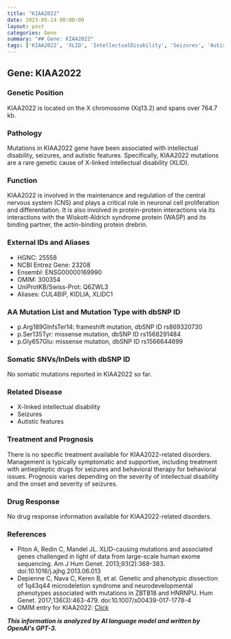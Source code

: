 ```yaml
---
title: "KIAA2022"
date: 2023-05-14 00:00:00
layout: post
categories: Gene
summary: "## Gene: KIAA2022"
tags: ['KIAA2022', 'XLID', 'IntellectualDisability', 'Seizures', 'AutisticFeatures', 'NeuronalProliferation', 'BehavioralTherapy', 'AntiepilepticDrugs']
---
```


## Gene: KIAA2022

### Genetic Position
KIAA2022 is located on the X chromosome (Xq13.2) and spans over 764.7 kb.

### Pathology
Mutations in KIAA2022 gene have been associated with intellectual disability, seizures, and autistic features. Specifically, KIAA2022 mutations are a rare genetic cause of X-linked intellectual disability (XLID). 

### Function
KIAA2022 is involved in the maintenance and regulation of the central nervous system (CNS) and plays a critical role in neuronal cell proliferation and differentiation. It is also involved in protein-protein interactions via its interactions with the Wiskott-Aldrich syndrome protein (WASP) and its binding partner, the actin-binding protein drebrin. 

### External IDs and Aliases
- HGNC: 25558
- NCBI Entrez Gene: 23208
- Ensembl: ENSG00000169990
- OMIM: 300354
- UniProtKB/Swiss-Prot: Q6ZWL3
- Aliases: CUL4BIP, KIDLIA, XLIDC1

### AA Mutation List and Mutation Type with dbSNP ID
- p.Arg189GlnfsTer14: frameshift mutation, dbSNP ID rs869320730
- p.Ser135Tyr: missense mutation, dbSNP ID rs1568291484
- p.Gly657Glu: missense mutation, dbSNP ID rs1566644699

### Somatic SNVs/InDels with dbSNP ID
No somatic mutations reported in KIAA2022 so far.

### Related Disease
- X-linked intellectual disability
- Seizures
- Autistic features

### Treatment and Prognosis
There is no specific treatment available for KIAA2022-related disorders. Management is typically symptomatic and supportive, including treatment with antiepileptic drugs for seizures and behavioral therapy for behavioral issues. Prognosis varies depending on the severity of intellectual disability and the onset and severity of seizures.

### Drug Response
No drug response information available for KIAA2022-related disorders.

### References
- Piton A, Redin C, Mandel JL. XLID-causing mutations and associated genes challenged in light of data from large-scale human exome sequencing. Am J Hum Genet. 2013;93(2):368-383. doi:10.1016/j.ajhg.2013.06.013
- Depienne C, Nava C, Keren B, et al. Genetic and phenotypic dissection of 1q43q44 microdeletion syndrome and neurodevelopmental phenotypes associated with mutations in ZBTB18 and HNRNPU. Hum Genet. 2017;136(3):463-479. doi:10.1007/s00439-017-1778-4
- OMIM entry for KIAA2022: [Click](https://www.omim.org/entry/300354)

**_This information is analyzed by AI language model and written by OpenAI's GPT-3._**